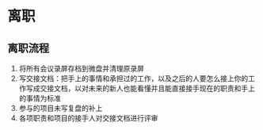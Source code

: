 # 离职
## 离职流程
1. 将所有会议录屏存档到微盘并清理原录屏
2. 写交接文档：把手上的事情和承担过的工作，以及之后的人要怎么接上你的工作写成交接文档，以对未来的新人也能看懂并且能直接接手现在的职责和手上的事情为标准
3. 参与的项目未写复盘的补上
4. 各项职责和项目的接手人对交接文档进行评审
